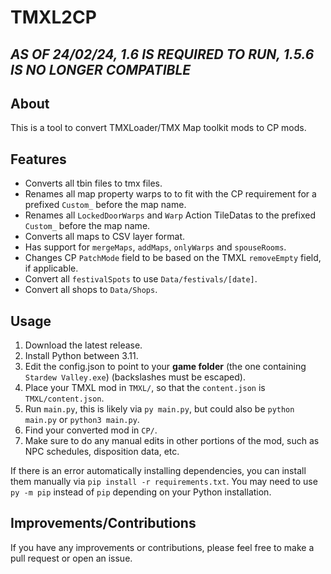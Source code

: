 # TMXL2CP

## _AS OF 24/02/24, 1.6 IS REQUIRED TO RUN, 1.5.6 IS NO LONGER COMPATIBLE_

## About

This is a tool to convert TMXLoader/TMX Map toolkit mods to CP mods.

## Features

* Converts all tbin files to tmx files.
* Renames all map property warps to to fit with the CP requirement for a prefixed `Custom_` before the map name.
* Renames all `LockedDoorWarps` and `Warp` Action TileDatas to the prefixed `Custom_` before the map name.
* Converts all maps to CSV layer format.
* Has support for `mergeMaps`, `addMaps`, `onlyWarps` and `spouseRooms`.
* Changes CP `PatchMode` field to be based on the TMXL `removeEmpty` field, if applicable.
* Convert all `festivalSpots` to use `Data/festivals/[date]`.
* Convert all shops to `Data/Shops`.

## Usage

1. Download the latest release.
2. Install Python between 3.11.
3. Edit the config.json to point to your **game folder** (the one containing `Stardew Valley.exe`) (backslashes must be escaped).
4. Place your TMXL mod in `TMXL/`, so that the `content.json` is `TMXL/content.json`.
5. Run `main.py`, this is likely via `py main.py`, but could also be `python main.py` or `python3 main.py`.
6. Find your converted mod in `CP/`.
7. Make sure to do any manual edits in other portions of the mod, such as NPC schedules, disposition data, etc.

If there is an error automatically installing dependencies, you can install them manually via `pip install -r requirements.txt`. You may need to use `py -m pip` instead of `pip` depending on your Python installation.

## Improvements/Contributions

If you have any improvements or contributions, please feel free to make a pull request or open an issue.
